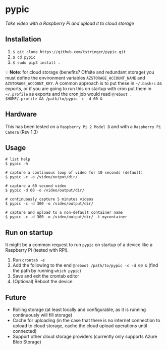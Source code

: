 # pypic

*Take video with a Raspberry Pi and upload it to cloud storage*

## Installation

 1. `$ git clone https://github.com/tstringer/pypic.git`
 2. `$ cd pypic`
 3. `$ sudo pip3 install .`

:bulb: **Note**: for cloud storage (benefits? Offsite and redundant storage) you must define the environment variables `AZSTORAGE_ACCOUNT_NAME` and `AZSTORAGE_ACCOUNT_KEY`. A common approach is to put these in `~/.bashrc` as exports, or if you are going to run this on startup with cron put them in `~/.profile` as exports and the cron job would read `@reboot . $HOME/.profile && /path/to/pypic -c -d 60 &`

## Hardware

This has been tested on a `Raspberry Pi 2 Model B` and with a `Raspberry Pi Camera` (Rev 1.3)

## Usage

```
# list help
$ pypic -h

# capture a continuous loop of video for 10 seconds (default)
$ pypic -c -o /video/output/dir/

# capture a 60 second video
$ pypic -d 60 -o /video/output/dir/

# continuously capture 5 minutes videos
$ pypic -c -d 300 -o /video/output/dir/

# capture and upload to a non-default container name
$ pypic -c -d 300 -o /video/output/dir/ -t mycontainer
```

## Run on startup

It might be a common request to run `pypic` on startup of a device like a Raspberry Pi (tested with RPi).

 1. Run `crontab -e`
 2. Add the following to the end `@reboot /path/to/pypic -c -d 60 &` (find the path by running `which pypic`)
 3. Save and exit the crontab editor
 4. (Optional) Reboot the device

## Future

 - Rolling storage (at least locally and configurable, as it is running continuously will fill storage)
 - Cache for uploading (in the case that there is no internet connection to upload to cloud storage, cache the cloud upload operations until connected)
 - Support other cloud storage providers (currently only supports Azure Blob Storage)

